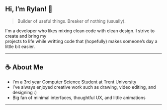 ## Hi, I’m Rylan! 👋

> Builder of useful things. Breaker of nothing (usually).

I'm a developer who likes mixing clean code with clean design. I strive to create and bring my 
<br>
projects to life  while writting code that (hopefully) makes someone’s day a little bit easier. 

---

## ☕ About Me
- I'm a 3rd year Computer Science Student at Trent University
- I’ve always enjoyed creative work such as drawing, video editing, and designing :)
- Big fan of minimal interfaces, thoughtful UX, and little animations 

---
